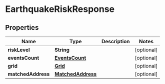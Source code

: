 
# EarthquakeRiskResponse

## Properties
Name | Type | Description | Notes
------------ | ------------- | ------------- | -------------
**riskLevel** | **String** |  |  [optional]
**eventsCount** | [**EventsCount**](EventsCount.md) |  |  [optional]
**grid** | [**Grid**](Grid.md) |  |  [optional]
**matchedAddress** | [**MatchedAddress**](MatchedAddress.md) |  |  [optional]



